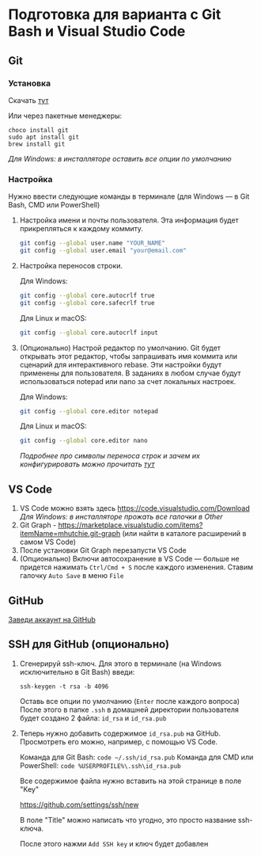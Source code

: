 # Подготовка для варианта с Git Bash и Visual Studio Code

## Git

### Установка

Скачать [тут](https://git-scm.com/downloads)

Или через пакетные менеджеры: 
```
choco install git
sudo apt install git
brew install git
```

*Для Windows: в инсталляторе оставить все опции по умолчанию*

### Настройка

Нужно ввести следующие команды в терминале (для Windows — в Git Bash, CMD или PowerShell)

1. Настройка имени и почты пользователя. Эта информация будет прикрепляться к каждому коммиту.

   ```bash
   git config --global user.name "YOUR_NAME"
   git config --global user.email "your@email.com"
   ```

2. Настройка переносов строки.

   Для Windows:
   ```bash
   git config --global core.autocrlf true
   git config --global core.safecrlf true
   ```
   
   Для Linux и macOS:
   ```bash
   git config --global core.autocrlf input
   ```

3. (Опционально) Настрой редактор по умолчанию.
   Git будет открывать этот редактор, чтобы запрашивать имя коммита или сценарий для интерактивного rebase.
   Эти настройки будут применены для пользователя. В заданиях в любом случае будут использоваться notepad или nano за счет локальных настроек.

   Для Windows:
   ```bash
   git config --global core.editor notepad
   ```

   Для Linux и macOS:
   ```bash
   git config --global core.editor nano
   ```
   
   *Подробнее про символы переноса строк и зачем их конфигурировать можно прочитать [тут](https://htmlacademy.ru/blog/boost/tools/konec-stroki)*

## VS Code

1. VS Code можно взять здесь <https://code.visualstudio.com/Download>  
*Для Windows: в инсталляторе прожать все галочки в Other*
2. Git Graph - <https://marketplace.visualstudio.com/items?itemName=mhutchie.git-graph> (или найти в каталоге расширений в самом VS Code)
3. После установки Git Graph перезапусти VS Code
4. (Опционально) Включи автосохранение в VS Code — больше не придется нажимать `Ctrl/Cmd + S` после каждого изменения. Ставим галочку `Auto Save` в меню  `File`


## GitHub

[Заведи аккаунт на GitHub](https://github.com/join)


## SSH для GitHub (опционально)

1. Сгенерируй ssh-ключ. Для этого в терминале (на Windows исключительно в Git Bash) введи:

   `ssh-keygen -t rsa -b 4096`

   Оставь все опции по умолчанию (`Enter` после каждого вопроса)
   После этого в папке `.ssh` в домашней директории пользователя будет создано 2 файла: `id_rsa` и `id_rsa.pub`

2. Теперь нужно добавить содержимое `id_rsa.pub` на GitHub. Просмотреть его можно, например, с помощью VS Code.

   Команда для Git Bash: `code ~/.ssh/id_rsa.pub`
   Команда для CMD или PowerShell: `code %USERPROFILE%\.ssh\id_rsa.pub`

   Все содержимое файла нужно вставить на этой странице в поле "Key"

   <https://github.com/settings/ssh/new> 
   
   В поле "Title" можно написать что угодно, это просто название ssh-ключа.
   
   После этого нажми `Add SSH key` и ключ будет добавлен
